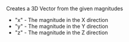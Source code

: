 Creates a 3D Vector from the given magnitudes
* "x" - The magnitude in the X direction
* "y" - The magnitude in the Y direction
* "z" - The magnitude in the Z direction